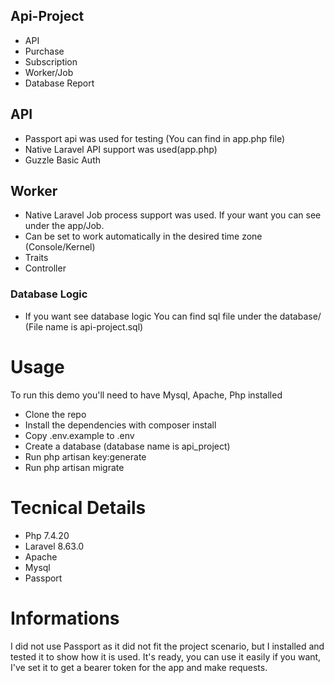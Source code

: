 
## Api-Project
- API
- Purchase
- Subscription
- Worker/Job
- Database Report

## API
- Passport api was used for testing (You can find in app.php file)
- Native Laravel API support was used(app.php)
- Guzzle Basic Auth

## Worker
- Native Laravel Job process support was used. If your want you can see under the app/Job. 
- Can be set to work automatically in the desired time zone (Console/Kernel)
- Traits
- Controller
### Database Logic
- If you want see database logic You can find sql file under the database/ (File name is api-project.sql)

# Usage
To run this demo you'll need to have Mysql, Apache, Php installed
- Clone the repo
- Install the dependencies with composer install
- Copy .env.example to .env
- Create a  database (database name is api_project)
- Run php artisan key:generate
- Run php artisan migrate

# Tecnical Details
- Php 7.4.20
- Laravel 8.63.0
- Apache
- Mysql
- Passport

# Informations
 I did not use Passport as it did not fit the project scenario, but I installed and tested it to show how it is used. It's ready, you can use it easily if you want, I've set it to get a bearer token for the app and make requests.
